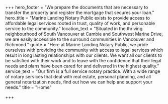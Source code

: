 +++
hero_footer = "We prepare the documents that are necessary to transfer the property and register the mortgage that secures your loan."
hero_title = "Marine Landing Notary Public exists to provide access to affordable legal services rooted in trust, quality of work, and personable service to the community."
location_text = "Situated in the thriving neighbourhood of South Vancouver at Cambie and Southwest Marine Drive, we are easily accessible to the surround communities in Vancouver and Richmond."
quote = "Here at Marine Landing Notary Public, we pride ourselves with providing the community with access to legal services which result in long lasting relationships with our clients. We want all our clients to be satisfied with their work and to leave with the confidence that their legal needs and plans have been cared for and delivered in the highest quality."
service_text = "Our firm is a full service notary practice. With a wide range of notary services that deal with real estate, personal planning, and all general notarization needs, find out how we can help and support your needs."
title = "Home"

+++
